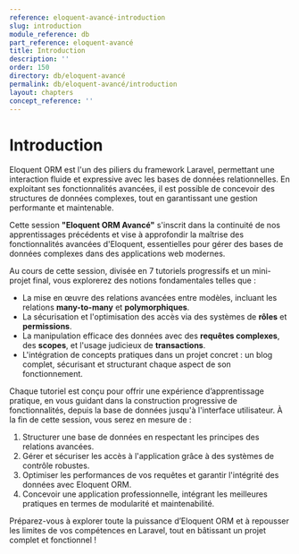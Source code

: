 ```yaml
---
reference: eloquent-avancé-introduction
slug: introduction
module_reference: db
part_reference: eloquent-avancé
title: Introduction
description: ''
order: 150
directory: db/eloquent-avancé
permalink: db/eloquent-avancé/introduction
layout: chapters
concept_reference: ''
---
```



# **Introduction**

Eloquent ORM est l'un des piliers du framework Laravel, permettant une interaction fluide et expressive avec les bases de données relationnelles. En exploitant ses fonctionnalités avancées, il est possible de concevoir des structures de données complexes, tout en garantissant une gestion performante et maintenable. 

Cette session **"Eloquent ORM Avancé"** s'inscrit dans la continuité de nos apprentissages précédents et vise à approfondir la maîtrise des fonctionnalités avancées d'Eloquent, essentielles pour gérer des bases de données complexes dans des applications web modernes. 

Au cours de cette session, divisée en 7 tutoriels progressifs et un mini-projet final, vous explorerez des notions fondamentales telles que :

- La mise en œuvre des relations avancées entre modèles, incluant les relations **many-to-many** et **polymorphiques**.
- La sécurisation et l'optimisation des accès via des systèmes de **rôles** et **permissions**.
- La manipulation efficace des données avec des **requêtes complexes**, des **scopes**, et l'usage judicieux de **transactions**.
- L'intégration de concepts pratiques dans un projet concret : un blog complet, sécurisant et structurant chaque aspect de son fonctionnement.

Chaque tutoriel est conçu pour offrir une expérience d’apprentissage pratique, en vous guidant dans la construction progressive de fonctionnalités, depuis la base de données jusqu'à l'interface utilisateur. À la fin de cette session, vous serez en mesure de :

1. Structurer une base de données en respectant les principes des relations avancées.
2. Gérer et sécuriser les accès à l'application grâce à des systèmes de contrôle robustes.
3. Optimiser les performances de vos requêtes et garantir l'intégrité des données avec Eloquent ORM.
4. Concevoir une application professionnelle, intégrant les meilleures pratiques en termes de modularité et maintenabilité.

Préparez-vous à explorer toute la puissance d’Eloquent ORM et à repousser les limites de vos compétences en Laravel, tout en bâtissant un projet complet et fonctionnel !

